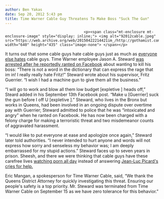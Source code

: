 ```yaml
---
author: Ben Yakas
date: Sep 20, 2012 5:43 pm
title: Time Warner Cable Guy Threatens To Make Boss "Suck The Gun"
---
```


	
										<p><span class="mt-enclosure mt-enclosure-image" style="display: inline;"> <img alt="92012cable.jpeg" src="https://web.archive.org/web/20150422214421im_/http://gothamist.com/attachments/byakas/92012cable.jpeg" width="640" height="435" class="image-none"> </span></p>

<p>It turns out that some cable guys hate cable guys just as much as <a href="https://web.archive.org/web/20150422214421/http://gothamist.com/2012/05/17/is_the_waiting_for_the_cable_guy_ti.php">everyone else hates</a> cable guys. Time Warner employee Jason A. Steward <a href="https://web.archive.org/web/20150422214421/http://www.nypost.com/p/news/local/queens/queens_cable_boss_busted_head_facebook_Uu22uPTGon2AEaEOtRQ4PL">was arrested after he reportedly ranted on Facebook</a> about wanting to kill his boss: &#x201C;There is not a word in the dictionary that can express the rage that im in! I really really hate Fritz!&#x201D; Steward wrote about his supervisor, Fritz Guerrier. &#x201C;I wish I had a machine gun to give them all the business.&quot; </p>

<p>&#x201C;I will go to work and blow all them low budget [expletive ] heads off,&#x201D; Steard added in his September 13th Facebook post. &#x201C;Make u [Guerrier] suck the gun before I off U [expletive ].&#x201D; Steward, who lives in the Bronx but works in Queens, had been involved in an ongoing dispute over overtime pay with Guerrier; Steward admitted to police that he was &#x201C;intoxicated and angry&#x201D; when he ranted on Facebook. He has now been charged with a felony charge for making a terroristic threat and two misdemeanor counts of aggravated harassment.</p>

<p>&#x201C;I would like to put everyone at ease and apologize once again,&#x201D; Steward later told authorities. &#x201C;I never intended to hurt anyone and words will not express how sorry and senseless my behavior was; I am deeply embarrassed for my stupid actions.&#x201D; Steward faces up to seven years in prison. Sheesh, and there we were thinking that cable guys have these carefree lives <a href="https://web.archive.org/web/20150422214421/http://gothamist.com/2012/05/17/ex-employee_sues_time_warner_cable.php">watching porn all day</a> instead of answering <a href="https://web.archive.org/web/20150422214421/http://gothamist.com/2012/09/14/even_patrick_stewart_cant_get_time.php">Jean-Luc Picard&apos;s cries for help.</a></p>

<p>Eric Mangan, a spokesperson for Time Warner Cable, said, &#x201C;We thank the Queens District Attorney for quickly investigating this threat. Ensuring our people&apos;s safety is a top priority. Mr. Steward was terminated from Time Warner Cable on September 15 as we have zero tolerance for this behavior.&#x201D;</p>					
										
									
				